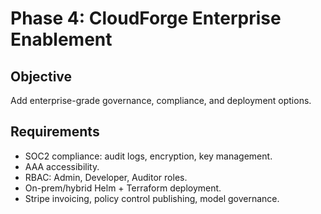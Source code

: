 # Phase 4: CloudForge Enterprise Enablement

## Objective
Add enterprise-grade governance, compliance, and deployment options.

## Requirements
- SOC2 compliance: audit logs, encryption, key management.
- AAA accessibility.
- RBAC: Admin, Developer, Auditor roles.
- On-prem/hybrid Helm + Terraform deployment.
- Stripe invoicing, policy control publishing, model governance.

